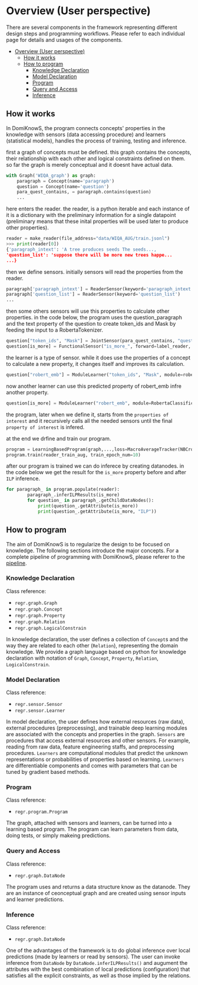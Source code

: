 # Overview (User perspective)

There are several components in the framework representing different design steps and programming workflows.
Please refer to each individual page for details and usages of the components.

- [Overview (User perspective)](#overview-user-perspective)
  - [How it works](#how-it-works)
  - [How to program](#how-to-program)
    - [Knowledge Declaration](#knowledge-declaration)
    - [Model Declaration](#model-declaration)
    - [Program](#program)
    - [Query and Access](#query-and-access)
    - [Inference](#inference)

## How it works

In DomiKnowS, the program connects concepts' properties in the knowledge with sensors (data accessing procedure) and learners (statistical models), handles the process of training, testing and inference.

first a graph of concepts must be defined. this graph contains the concepts, their relationship with each other and logical constraints defined on them. so far the graph is merely conceptual and it doesnt have actual data.

```python
with Graph('WIQA_graph') as graph:
    paragraph = Concept(name='paragraph')
    question = Concept(name='question')
    para_quest_contains, = paragraph.contains(question)
    ...

```

here enters the reader. the reader, is a python iterable and each instance of it is a dictionary with the preliminary information for a single datapoint (preliminary means that these inital properties will be used later to produce other properties).
```python
reader = make_reader(file_address="data/WIQA_AUG/train.jsonl")
>>> print(reader[0])
{'paragraph_intext': 'A tree produces seeds The seeds..., 
'question_list': 'suppose there will be more new trees happe...
...}
```


then we define sensors. initially sensors will read the properties from the reader.
```python
paragraph['paragraph_intext'] = ReaderSensor(keyword='paragraph_intext')
paragraph['question_list'] = ReaderSensor(keyword='question_list')
...
```

then some others sensors will use this properties to calculate other properties. in the code below, the program uses the question_paragraph and the text property of the question to create token_ids and Mask by feeding the input to a RobertaTokenizer.
```python
question["token_ids", "Mask"] = JointSensor(para_quest_contains, "question_paragraph", 'text',forward=RobertaTokenizer())
question[is_more] = FunctionalSensor("is_more_", forward=label_reader, label=True)
```
the learner is a type of sensor. while it does use the properties of a concept to calculate a new property, it changes itself and improves its calculation.
```python
question["robert_emb"] = ModuleLearner("token_ids", "Mask", module=roberta_model)
```
now another learner can use this predicted property of robert_emb infre another property.
```python
question[is_more] = ModuleLearner("robert_emb", module=RobertaClassificationHead(roberta_model.last_layer_size))
```

the program, later when we define it, starts from the `properties of interest` and it recursively calls all the needed sensors until the final `property of interest` is infered.

at the end we drfine and train our program.

```python
program = LearningBasedProgram(graph,...,loss=MacroAverageTracker(NBCrossEntropyLoss()), metric=PRF1Tracker()))
program.train(reader_train_aug, train_epoch_num=10)

```
after our program is trained we can do inferece by creating datanodes. in the code below we get the result for the `is_more` property before and after `ILP` inference.
```python
for paragraph_ in program.populate(reader):
        paragraph_.inferILPResults(is_more)
        for question_ in paragraph_.getChildDataNodes():
            print(question_.getAttribute(is_more))
            print(question_.getAttribute(is_more, "ILP"))
```

## How to program

The aim of DomiKnowS is to regularize the design to be focused on knowledge.
The following sections introduce the major concepts.
For a complete pipeline of programming with DomiKnowS, please referer to the [pipeline](PIPELINE.md).

### Knowledge Declaration

Class reference:

- `regr.graph.Graph`
- `regr.graph.Concept`
- `regr.graph.Property`
- `regr.graph.Relation`
- `regr.graph.LogicalConstrain`

In knowledge declaration, the user defines a collection of `Concept`s and the way they are related to each other (`Relation`), representing the domain knowledge.
We provide a graph language based on python for knowledge declaration with notation of `Graph`, `Concept`, `Property`, `Relation`, `LogicalConstrain`.

### Model Declaration

Class reference:

- `regr.sensor.Sensor`
- `regr.sensor.Learner`

In model declaration, the user defines how external resources (raw data), external procedures (preprocessing), and trainable deep learning modules are associated with the concepts and properties in the graph.
`Sensors` are procedures that access external resources and other sensors. For example, reading from raw data, feature engineering staffs, and preprocessing procedures.
`Learners` are computational modules that predict the unknown representations or probabilities of properties based on learning. `Learners` are differentiable components and comes with parameters that can be tuned by gradient based methods.

### Program

Class reference:

- `regr.program.Program`

The graph, attached with sensors and learners, can be turned into a learning based program. The program can learn parameters from data, doing tests, or simply makeing predictions.

### Query and Access

Class reference:

- `regr.graph.DataNode`

The program uses and returns a data structure know as the datanode. They are an instance of ceonceptual graph and are created using sensor inputs and learner predictions.

### Inference

Class reference:

- `regr.graph.DataNode`

One of the advantages of the framework is to do global inference over local predictions (made by learners or read by sensors).
The user can invoke inference from `DataNode` by `DataNode.inferILPResults()` and augument the attributes with the best combination of local predictions (configuration) that satisfies all the explicit constraints, as well as those implied by the relations.
